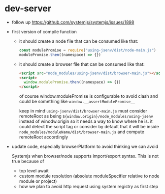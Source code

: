 # dev-server

- follow up https://github.com/systemjs/systemjs/issues/1898

- first version of compile function

  - it should create a node file that can be consumed like that:

    ```js
    const modulePromise = require("using-jsenv/dist/node-main.js")
    modulePromise.then((namespace) => {})
    ```

  - it should create a browser file that can be consumed like that:

    ```html
    <script src="node_modules/using-jsenv/dist/browser-main.js"></script>
    <script>
      window.modulePromise.then((namespace) => {})
    </script>
    ```

    of course window.modulePromise is configurable to avoid clash
    and could be something like `window.__assertModulePromise__`

    keep in mind `using-jsenv/dist/browser-main.js` must consider
    remoteRoot as being `${window.origin}/node_modules/using-jsenv`
    instead of winodw.origin
    so it needs a way to know where he is.
    it could detect the script tag or consider by default
    that it will be inside `node_modules/moduleName/dist/browser-main.js`
    and compute remoteRoot accordingly

- update code, especially browserPlatform to avoid thinking we can avoid

  Systemjs when browser/node supports import/export syntax.
  This is not true because of

  - top level await
  - custom module resolution (absolute moduleSpecifier relative to node module or project)
  - how we plan to avoid http request using system registry as first step
